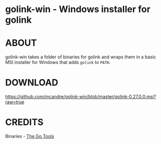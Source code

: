 # golink-win - Windows installer for golink

# ABOUT

golink-win takes a folder of binaries for golink and wraps them in a basic MSI installer for Windows that adds `golink` to `PATH`.

# DOWNLOAD

https://github.com/mcandre/golink-win/blob/master/golink-0.27.0.0.msi?raw=true

# CREDITS

Binaries - [The Go Tools](http://www.godevtool.com/)
